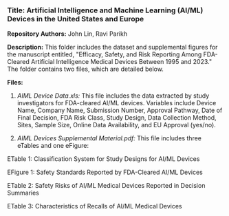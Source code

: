 ### Title: Artificial Intelligence and Machine Learning (AI/ML) Devices in the United States and Europe

**Repository Authors:** John Lin, Ravi Parikh

**Description:** This folder includes the dataset and supplemental figures for the manuscript entitled, "Efficacy, Safety, and Risk Reporting Among FDA-Cleared Artificial Intelligence Medical Devices Between 1995 and 2023." The folder contains two files, which are detailed below.

**Files:**

1. *AIML Device Data.xls:* This file includes the data extracted by study investigators for FDA-cleared AI/ML devices. Variables include Device Name, Company Name, Submission Number, Approval Pathway, Date of Final Decision, FDA Risk Class, Study Design, Data Collection Method, Sites, Sample Size, Online Data Availability, and EU Approval (yes/no).

2. *AIML Devices Supplemental Material.pdf:* This file includes three eTables and one eFigure:

  ETable 1: Classification System for Study Designs for AI/ML Devices
  
  EFigure 1: Safety Standards Reported by FDA-Cleared AI/ML Devices
  
  ETable 2: Safety Risks of AI/ML Medical Devices Reported in Decision Summaries
  
  ETable 3: Characteristics of Recalls of AI/ML Medical Devices
